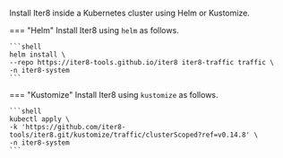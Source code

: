 Install Iter8 inside a Kubernetes cluster using Helm or Kustomize.

=== "Helm"
    Install Iter8 using `helm` as follows.

    ```shell
    helm install \
    --repo https://iter8-tools.github.io/iter8 iter8-traffic traffic \
    -n iter8-system
    ```
    
=== "Kustomize"
    Install Iter8 using `kustomize` as follows.

    ```shell
    kubectl apply \
    -k 'https://github.com/iter8-tools/iter8.git/kustomize/traffic/clusterScoped?ref=v0.14.8' \
    -n iter8-system
    ```

